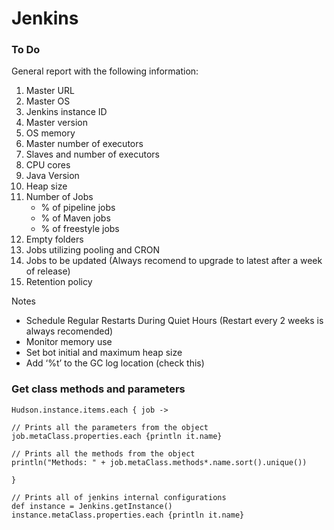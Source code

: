 # Jenkins

### To Do

General report with the following information:

1) Master URL  
2) Master OS  
3) Jenkins instance ID  
4) Master version  
5) OS memory  
6) Master number of executors  
7) Slaves and number of executors  
8) CPU cores    
9) Java Version  
10) Heap size  
11) Number of Jobs
    - % of pipeline jobs
    - % of Maven jobs
    - % of freestyle jobs  
12) Empty folders  
13) Jobs utilizing pooling and CRON  
14) Jobs to be updated (Always recomend to upgrade to latest after a week of release)  
15) Retention policy

Notes
* Schedule Regular Restarts During Quiet Hours (Restart every 2 weeks is always recomended)
* Monitor memory use
* Set bot initial and maximum heap size
* Add ‘%t’ to the GC log location (check this)

### Get class methods and parameters

```
Hudson.instance.items.each { job ->

// Prints all the parameters from the object
job.metaClass.properties.each {println it.name}

// Prints all the methods from the object
println("Methods: " + job.metaClass.methods*.name.sort().unique())

}

// Prints all of jenkins internal configurations
def instance = Jenkins.getInstance()
instance.metaClass.properties.each {println it.name}
```
